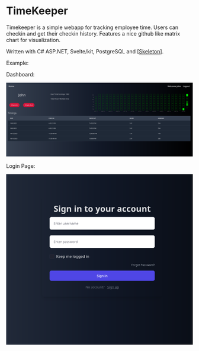 # TimeKeeper

Timekeeper is a simple webapp for tracking employee time. Users can checkin and get their checkin history.
Features a nice github like matrix chart for visualization.

Written with C# ASP.NET, Svelte/kit, PostgreSQL and [[Skeleton](https://skeleton.dev)].

Example:

Dashboard:

![dashboard](./assets/dashboard.png)

Login Page:

![login](./assets/login.png)








